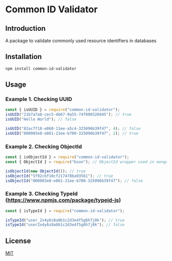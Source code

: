 # Common ID Validator

## Introduction

A package to validate commonly used resource identifiers in databases

## Installation

```sh
npm install common-id-validator
```

## Usage

### Example 1. Checking UUID

```js
const { isUUID } = require("common-id-validator");
isUUID("21b7a7a8-cec5-4b67-9a55-74f800326045"); // true
isUUID("Hello World"); // false

isUUID("82ac7f18-e860-11ee-a5c4-325096b39f47", 4); // false
isUUID("000003e8-e861-21ee-b700-325096b39f47", 2); // true
```

### Example 2. Checking ObjectId

```js
const { isObjectId } = require("common-id-validator");
const { ObjectId } = require("bson"); // ObjectId wrapper used in mongoDB adapter

isObjectId(new ObjectId()); // true
isObjectId("5f92cbf10cf217478ba93561"); // true
isObjectId("000003e8-e861-21ee-b700-325096b39f47"); // false
```

### Example 3. Checking TypeId (https://www.npmjs.com/package/typeid-js)

```js
const { isTypeId } = require("common-id-validator");

isTypeId("user_2x4y6z8a0b1c2d3e4f5g6h7j8k"); // true
isTypeId("user2x4y6z8a0b1c2d3e4f5g6h7j8k"); // false
```

## License

[MIT](https://github.com/kkhtun/common-id-validator/blob/main/LICENSE)
